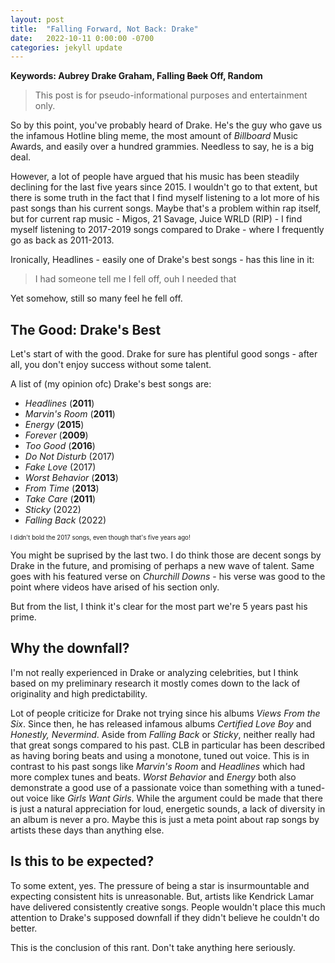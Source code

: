 ```yaml
---
layout: post
title:  "Falling Forward, Not Back: Drake"
date:   2022-10-11 0:00:00 -0700
categories: jekyll update
---
```

<script src="https://cdn.mathjax.org/mathjax/latest/MathJax.js?config=TeX-AMS-MML_HTMLorMML" type="text/javascript"></script>

**Keywords: Aubrey Drake Graham, Falling ~~Back~~ Off, Random**

> This post is for pseudo-informational purposes and entertainment only. 

So by this point, you've probably heard of Drake. He's the guy who gave us the infamous Hotline bling meme, the most amount of *Billboard* Music Awards, and easily over a hundred grammies. Needless to say, he is a big deal.

However, a lot of people have argued that his music has been steadily declining for the last five years since 2015. I wouldn't go to that extent, but there is some truth in the fact that I find myself listening to a lot more of his past songs than his current songs. Maybe that's a problem within rap itself, but for current rap music - Migos, 21 Savage, Juice WRLD (RIP) - I find myself listening to 2017-2019 songs compared to Drake - where I frequently go as back as 2011-2013.

Ironically, Headlines - easily one of Drake's best songs - has this line in it: 

> I had someone tell me I fell off, ouh I needed that

Yet somehow, still so many feel he fell off. 

## The Good: Drake's Best

Let's start of with the good. Drake for sure has plentiful good songs - after all, you don't enjoy success without some talent. 

A list of (my opinion ofc) Drake's best songs are: 

- *Headlines* (**2011**) 
- *Marvin's Room* (**2011**)
- *Energy* (**2015**)
- *Forever* (**2009**)
- *Too Good* (**2016**)
- *Do Not Disturb* (2017)
- *Fake Love* (2017)
- *Worst Behavior* (**2013**) 
- *From Time* (**2013**)
- *Take Care* (**2011**)
- *Sticky* (2022)
- *Falling Back* (2022)


<sup><sub>I didn't bold the 2017 songs, even though that's five years ago!</sub></sup>

You might be suprised by the last two. I do think those are decent songs by Drake in the future, and promising of perhaps a new wave of talent. Same goes with his featured verse on *Churchill Downs* - his verse was good to the point where videos have arised of his section only. 

But from the list, I think it's clear for the most part we're 5 years past his prime.

## Why the downfall? 

I'm not really experienced in Drake or analyzing celebrities, but I think based on my preliminary research it mostly comes down to the lack of originality and high predictability. 

Lot of people criticize for Drake not trying since his albums *Views From the Six*. Since then, he has released infamous albums *Certified Love Boy* and *Honestly, Nevermind*. Aside from *Falling Back* or *Sticky*, neither really had that great songs compared to his past. CLB in particular has been described as having boring beats and using a monotone, tuned out voice. This is in contrast to his past songs like *Marvin's Room* and *Headlines* which had more complex tunes and beats. *Worst Behavior* and *Energy* both also demonstrate a good use of a passionate voice than something with a tuned-out voice like *Girls Want Girls*. While the argument could be made that there is just a natural appreciation for loud, energetic sounds, a lack of diversity in an album is never a pro. Maybe this is just a meta point about rap songs by artists these days than anything else. 

## Is this to be expected? 

To some extent, yes. The pressure of being a star is insurmountable and expecting consistent hits is unreasonable. But, artists like Kendrick Lamar have delivered consistently creative songs. People wouldn't place this much attention to Drake's supposed downfall if they didn't believe he couldn't do better. 

This is the conclusion of this rant. Don't take anything here seriously. 

